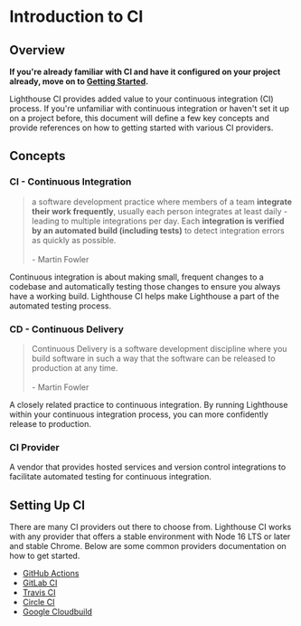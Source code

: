 # Introduction to CI

## Overview

**If you're already familiar with CI and have it configured on your project already, move on to [Getting Started](./getting-started.md).**

Lighthouse CI provides added value to your continuous integration (CI) process. If you're unfamiliar with continuous integration or haven't set it up on a project before, this document will define a few key concepts and provide references on how to getting started with various CI providers.

## Concepts

### CI - Continuous Integration

> a software development practice where members of a team <strong>integrate their work frequently</strong>, usually each person integrates at least daily - leading to multiple integrations per day. Each <strong>integration is verified by an automated build (including tests)</strong> to detect integration errors as quickly as possible.<br /><br />- Martin Fowler

Continuous integration is about making small, frequent changes to a codebase and automatically testing those changes to ensure you always have a working build. Lighthouse CI helps make Lighthouse a part of the automated testing process.

### CD - Continuous Delivery

> Continuous Delivery is a software development discipline where you build software in such a way that the software can be released to production at any time.<br /><br />- Martin Fowler

A closely related practice to continuous integration. By running Lighthouse within your continuous integration process, you can more confidently release to production.

### CI Provider

A vendor that provides hosted services and version control integrations to facilitate automated testing for continuous integration.

## Setting Up CI

There are many CI providers out there to choose from. Lighthouse CI works with any provider that offers a stable environment with Node 16 LTS or later and stable Chrome. Below are some common providers documentation on how to get started.

- [GitHub Actions](https://help.github.com/en/actions/configuring-and-managing-workflows/configuring-a-workflow)
- [GitLab CI](https://docs.gitlab.com/ee/ci/quick_start/)
- [Travis CI](https://docs.travis-ci.com/user/tutorial/)
- [Circle CI](https://circleci.com/docs/2.0/getting-started/)
- [Google Cloudbuild](https://cloud.google.com/cloud-build/docs/quickstart-build)
